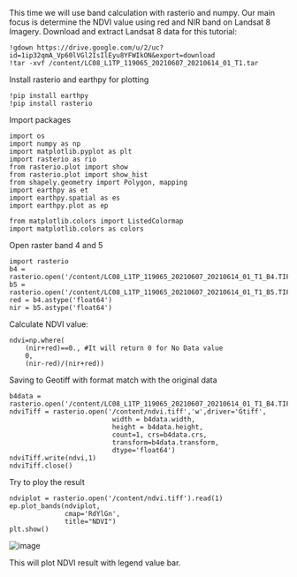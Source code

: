 This time we will use band calculation with rasterio and numpy. Our main focus is determine the NDVI value using red and NIR band on Landsat 8 Imagery.
Download and extract Landsat 8 data for this tutorial:
```
!gdown https://drive.google.com/u/2/uc?id=1ip32qmA_Vp60lVGl2IsIlEyu8YFWIkON&export=download
!tar -xvf /content/LC08_L1TP_119065_20210607_20210614_01_T1.tar
```
Install rasterio and earthpy for plotting
```
!pip install earthpy
!pip install rasterio
```
Import packages
```
import os
import numpy as np
import matplotlib.pyplot as plt
import rasterio as rio
from rasterio.plot import show
from rasterio.plot import show_hist
from shapely.geometry import Polygon, mapping
import earthpy as et
import earthpy.spatial as es
import earthpy.plot as ep

from matplotlib.colors import ListedColormap
import matplotlib.colors as colors
```
Open raster band 4 and 5
```
import rasterio
b4 = rasterio.open('/content/LC08_L1TP_119065_20210607_20210614_01_T1_B4.TIF').read(1)
b5 = rasterio.open('/content/LC08_L1TP_119065_20210607_20210614_01_T1_B5.TIF').read(1)
red = b4.astype('float64')
nir = b5.astype('float64')
```
Calculate NDVI value:
```
ndvi=np.where(
    (nir+red)==0., #It will return 0 for No Data value
    0, 
    (nir-red)/(nir+red))
```
Saving to Geotiff with format match with the original data
```
b4data = rasterio.open('/content/LC08_L1TP_119065_20210607_20210614_01_T1_B4.TIF')
ndviTiff = rasterio.open('/content/ndvi.tiff','w',driver='Gtiff',
                          width = b4data.width, 
                          height = b4data.height, 
                          count=1, crs=b4data.crs, 
                          transform=b4data.transform, 
                          dtype='float64')
ndviTiff.write(ndvi,1)
ndviTiff.close()
```
Try to ploy the result
```
ndviplot = rasterio.open('/content/ndvi.tiff').read(1)
ep.plot_bands(ndviplot,
              cmap='RdYlGn',
              title="NDVI")
plt.show()
```
![image](https://user-images.githubusercontent.com/43196730/128625313-fdfd7ab5-644c-4c98-a07d-ce5d1aa7ce21.png)

This will plot NDVI result with legend value bar.


